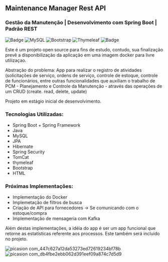 ## Maintenance Manager Rest API
### Gestão da Manutenção | Desenvolvimento com Spring Boot | Padrão REST
![Badge](https://img.shields.io/badge/Java-ED8B00?style=for-the-badge&logo=java&logoColor=white)
![MySQL](https://img.shields.io/badge/mysql-%2300f.svg?style=for-the-badge&logo=mysql&logoColor=white)
![Bootstrap](https://img.shields.io/badge/bootstrap-%23563D7C.svg?style=for-the-badge&logo=bootstrap&logoColor=white)
![Thymeleaf](https://img.shields.io/badge/Thymeleaf-%23005C0F.svg?style=for-the-badge&logo=Thymeleaf&logoColor=white)
![Badge](https://img.shields.io/badge/Spring_Boot-F2F4F9?style=for-the-badge&logo=spring-boot)


Este é um projeto open source para fins de estudo, contudo, sua finalização prevê a disponibilização da aplicação em uma imagem docker para livre utilizaçao.

Abstração do problema: App para realizar o registro de atividades (solicitações de serviço, ordens de serviço, controle de estoque, controle de funcionários,
entre outras funcionalidades que auxiliam o trabalho de PCM - Planejamento e Controle da Manutenção - através das operações de um CRUD (create. read, delete, update)

Projeto em estágio inicial de desenvolvimento.

### Tecnologias Utilizadas:

- Spring Boot + Spring Framework
- Java
- MySQL
- JPA
- Hibernate
- Spring Security
- TomCat
- thymeleaf
- Bootstrap
- HTML

### Próximas Implementações:

- Implementação do Docker
- Implemetação de filtros de busca
- Criação de API para fornecedores -> Se comunicando com o estoque/compra
- Implementação de mensageria com Kafka

Além destas implementações, a idéia do app é ser um app funcional que retorne as estatísticas referente aos processos. Este também será incluído no projeto.


![picasion com_447c627a12da53273ed72619234bf78b](https://user-images.githubusercontent.com/87938869/161454683-958a3069-2ec6-4192-bd32-e1b5eba8f73a.gif)
![picasion com_db4fbe2ebb062d391eef09a874c7d5d9](https://user-images.githubusercontent.com/87938869/161454665-a9300510-ffb9-4f10-ac66-528385736e1a.gif)
<!-- ![picasion com_f55c1e633e86d6f462708755f2aabac0](https://user-images.githubusercontent.com/87938869/161454677-3cf3b7b6-d949-43a7-a921-bcbe78c236b3.gif) -->



